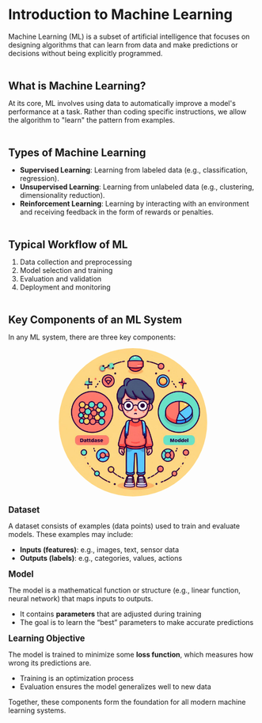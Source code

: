 # Introduction to Machine Learning

Machine Learning (ML) is a subset of artificial intelligence that focuses on designing algorithms that can learn from data and make predictions or decisions without being explicitly programmed.

<br>

**<span style="font-size:1.5em;">What is Machine Learning?</span>**

At its core, ML involves using data to automatically improve a model's performance at a task. Rather than coding specific instructions, we allow the algorithm to "learn" the pattern from examples.

<br>

**<span style="font-size:1.5em;">Types of Machine Learning</span>**

- **Supervised Learning**: Learning from labeled data (e.g., classification, regression).  
- **Unsupervised Learning**: Learning from unlabeled data (e.g., clustering, dimensionality reduction).  
- **Reinforcement Learning**: Learning by interacting with an environment and receiving feedback in the form of rewards or penalties.

<br>

**<span style="font-size:1.5em;">Typical Workflow of ML</span>**

1. Data collection and preprocessing  
2. Model selection and training  
3. Evaluation and validation  
4. Deployment and monitoring

<br>

**<span style="font-size:1.5em;">Key Components of an ML System</span>**

In any ML system, there are three key components:

<div style="text-align: center;">
  <img src="../../_static/data-model.png" alt="ML Pipeline" style="width:300px; border-radius:50%;" />
</div>

**<span style="font-size:1.2em;">Dataset</span>**

A dataset consists of examples (data points) used to train and evaluate models. These examples may include:

- **Inputs (features)**: e.g., images, text, sensor data  
- **Outputs (labels)**: e.g., categories, values, actions  

**<span style="font-size:1.2em;">Model</span>**

The model is a mathematical function or structure (e.g., linear function, neural network) that maps inputs to outputs.

- It contains **parameters** that are adjusted during training  
- The goal is to learn the “best” parameters to make accurate predictions  

**<span style="font-size:1.2em;">Learning Objective</span>**

The model is trained to minimize some **loss function**, which measures how wrong its predictions are.

- Training is an optimization process  
- Evaluation ensures the model generalizes well to new data  

Together, these components form the foundation for all modern machine learning systems.
